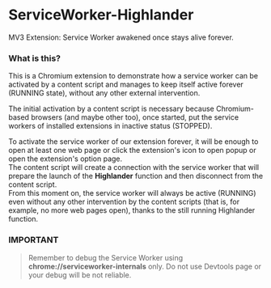 # ServiceWorker-Highlander
MV3 Extension: Service Worker awakened once stays alive forever.
  
### What is this?  
This is a Chromium extension to demonstrate how a service worker can be activated by a content script and manages to keep itself active forever (RUNNING state), without any other external intervention.  
  
The initial activation by a content script is necessary because Chromium-based browsers (and maybe other too), once started, put the service workers of installed extensions in inactive status (STOPPED).  
  
To activate the service worker of our extension forever, it will be enough to open at least one web page or click the extension's icon to open popup or open the extension's option page.  
The content script will create a connection with the service worker that will prepare the launch of the **Highlander** function and then disconnect from the content script.  
From this moment on, the service worker will always be active (RUNNING) even without any other intervention by the content scripts (that is, for example, no more web pages open), thanks to the still running Highlander function.  
  

### IMPORTANT  
> Remember to debug the Service Worker using **chrome://serviceworker-internals** only. Do not use Devtools page or your debug will be not reliable.